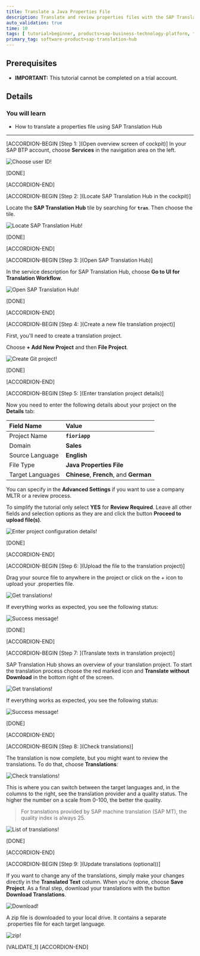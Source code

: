 ```yaml
---
title: Translate a Java Properties File
description: Translate and review properties files with the SAP Translation Hub file upload scenario.
auto_validation: true
time: 10
tags: [ tutorial>beginner, products>sap-business-technology-platform, topic>machine-learning]
primary_tag: software-product>sap-translation-hub
---
```


## Prerequisites  
  - **IMPORTANT:** This tutorial cannot be completed on a trial account.

## Details
### You will learn  
  - How to translate a properties file using SAP Translation Hub


---
[ACCORDION-BEGIN [Step 1: ](Open overview screen of cockpit)]
In your SAP BTP account, choose **Services** in the navigation area on the left.

![Choose user ID](sth-open_service_catalog.png)!

[DONE]

[ACCORDION-END]

[ACCORDION-BEGIN [Step 2: ](Locate SAP Translation Hub in the cockpit)]

Locate the **SAP Translation Hub** tile by searching for **`tran`**. Then choose the tile.

![Locate SAP Translation Hub](sth-prep-locate-STH.png)!

[DONE]

[ACCORDION-END]

[ACCORDION-BEGIN [Step 3: ](Open SAP Translation Hub)]

In the service description for SAP Translation Hub, choose **Go to UI for Translation Workflow**.

![Open SAP Translation Hub](sth-translate-go-to-sth.png)!

[DONE]

[ACCORDION-END]

[ACCORDION-BEGIN [Step 4: ](Create a new file translation project)]

First, you'll need to create a translation project.

Choose **+ Add New Project** and then **File Project**.  

![Create Git project](sth-translate-createfileproject.png)!

[DONE]

[ACCORDION-END]

[ACCORDION-BEGIN [Step 5: ](Enter translation project details)]

Now you need to enter the following details about your project on the **Details** tab:

Field Name | Value
:-------------  | :-------------
Project Name | **`fioriapp`**
Domain | **Sales**
Source Language | **English**
File Type | **Java Properties File**
Target Languages   | **Chinese**, **French**, and **German**

You can specify in the **Advanced Settings** if you want to use a company MLTR or a review process.

To simplify the tutorial only select **YES** for **Review Required**. Leave all other fields and selection options as they are and click the button **Proceed to upload file(s)**.

![Enter project configuration details](sth-translate-project-configuration-details.png)!

[DONE]

[ACCORDION-END]

[ACCORDION-BEGIN [Step 6: ](Upload the file to the translation project)]

Drag your source file to anywhere in the project or click on the + icon to upload your .properties file.

![Get translations](sth-translate-upload-file.png)!

If everything works as expected, you see the following status:

![Success message](sth-translate-upload-success-status.png)!

[DONE]

[ACCORDION-END]

[ACCORDION-BEGIN [Step 7: ](Translate texts in translation project)]

SAP Translation Hub shows an overview of your translation project. To start the translation process choose the red marked icon and  **Translate without Download** in the bottom right of the screen.

![Get translations](sth-translate-get-translations.png)!


If everything works as expected, you see the following status:

![Success message](sth-translate-success-status.png)!

[DONE]

[ACCORDION-END]


[ACCORDION-BEGIN [Step 8: ](Check translations)]

The translation is now complete, but you might want to review the translations. To do that, choose **Translations**:

![Check translations](sth-translate-translations.png)!

This is where you can switch between the target languages and, in the columns to the right, see the translation provider and a quality status. The higher the number on a scale from 0-100, the better the quality.
> For translations provided by SAP machine translation (SAP MT), the quality index is always 25.

![List of translations](sth-translate-list-of-translations.png)!

[DONE]

[ACCORDION-END]

[ACCORDION-BEGIN [Step 9: ](Update translations (optional))]

If you want to change any of the translations, simply make your changes directly in the **Translated Text** column. When you're done, choose **Save Project**. As a final step, download your translations with the button **Download Translations**.

![Download](sth-translate-download-translations.png)!

A zip file is downloaded to your local drive. It contains a separate .properties file for each target language.

![zip](sth-translate-zip-translations.png)!

[VALIDATE_1]
[ACCORDION-END]
